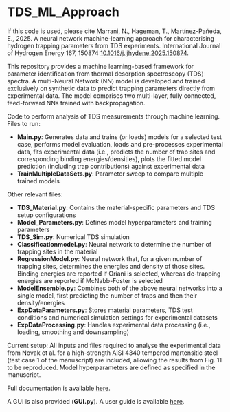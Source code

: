 # TDS_ML_Approach
If this code is used, please cite Marrani, N., Hageman, T., Martínez-Pañeda, E., 2025. A neural network machine-learning approach for characterising hydrogen trapping parameters from TDS experiments. International Journal of Hydrogen Energy 167, 150874 [10.1016/j.ijhydene.2025.150874](https://doi.org/10.1016/j.ijhydene.2025.150874).

This repository provides a machine learning-based framework for parameter identification from thermal desorption spectroscopy (TDS) spectra. A multi-Neural Network (NN) model is developed and trained exclusively on synthetic
data to predict trapping parameters directly from experimental data. The model comprises two multi-layer, fully connected, feed-forward NNs trained with backpropagation.

Code to perform analysis of TDS measurements through machine learning. Files to run:
- **Main.py**: Generates data and trains (or loads) models for a selected test case, performs model evaluation, loads and pre-processes experimental data,
  fits experimental data (i.e., predicts the number of trap sites and corresponding binding energies/densities), plots the fitted model prediction (including trap contributions) against experimental data
- **TrainMultipleDataSets.py**: Parameter sweep to compare multiple trained models

Other relevant files:
- **TDS_Material.py**: Contains the material-specific parameters and TDS setup configurations
- **Model_Parameters.py**: Defines model hyperparameters and training parameters
- **TDS_Sim.py**: Numerical TDS simulation
- **Classificationmodel.py**: Neural network to determine the number of trapping sites in the material
- **RegressionModel.py**: Neural network that, for a given number of trapping sites, determines the energies and density of those sites. Binding energies are reported if Oriani is selected, whereas de-trapping energies are reported if McNabb-Foster is selected
- **ModelEnsemble.py**: Combines both of the above neural networks into a single model, first predicting the number of traps and then their density/energies
- **ExpDataParameters.py**: Stores material parameters, TDS test conditions and numerical simulation settings for experimental datasets
- **ExpDataProcessing.py**: Handles experimental data processing (i.e., loading, smoothing and downsampling)

Current setup:
All inputs and files required to analyse the experimental data from Novak et al. for a high-strength AISI 4340 tempered martensitic steel (test case 1 of the manuscript) are included, allowing the results from Fig. 11 to be reproduced.
Model hyperparameters are defined as specified in the manuscript.

Full documentation is available [here](Documentation/TDS_ML_Code_Documentation.pdf). 

A GUI is also provided (**GUI.py**). A user guide is available [here](Documentation/TDS_ML_GUI_Documentation.pdf). 
